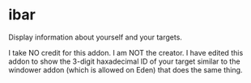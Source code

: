 # ibar

Display information about yourself and your targets.

I take NO credit for this addon.  I am NOT the creator.  I have edited this addon to show the 3-digit haxadecimal ID of your target similar to the windower addon (which is allowed on Eden) that does the same thing.